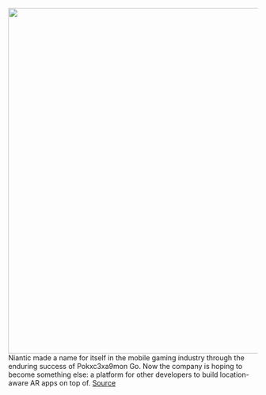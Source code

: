 <img src='https://cdn.vox-cdn.com/thumbor/npXSF_qVXptpZTYFh4fks7fOgbM=/0x0:1600x1300/1200x800/filters:focal(672x522:928x778)/cdn.vox-cdn.com/uploads/chorus_image/image/70905384/Lightship_VPS_Scanning_Concept_Image.0.png' width='700px' /><br/>
Niantic made a name for itself in the mobile gaming industry through the enduring success of Pokxc3xa9mon Go. Now the company is hoping to become something else: a platform for other developers to build location-aware AR apps on top of.
<a href='https://www.theverge.com/2022/5/24/23138313/niantic-lightship-augmented-reality-ar-platform-social-network-gaming'> Source <a/>